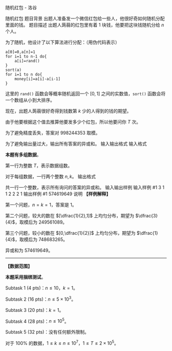 



随机红包 - 洛谷














随机红包
题目背景
出题人准备发一个微信红包给一些人，他很好奇如何随机分配里面的钱。
题目描述
出题人蒟蒻的红包里有着 $1$ 块钱，他要把这块钱随机分给 $n$ 个人。

为了随机，他设计了以下算法进行分配：（用伪代码表示）
```
a[0]=0,a[n]=1
for i=1 to n-1 do{
    a[i]=rand()
}
sort(a)
for i=1 to n do{
    money[i]=a[i]-a[i-1]
}
```
这里的 `rand()` 函数会等概率随机返回一个 $[0,1]$ 之间的实数值，`sort()` 函数会将一个数组从小到大排序。

现在，出题人蒟蒻很好奇得到钱数第 $k$ 少的人得到的钱的期望。

由于他要根据这个值去推算他要发多少个红包，所以他要问你 $T$ 次。

为了避免精度丢失，答案对 $998244353$ 取模。

为了避免输出量过大，输出所有答案的异或和。
输入输出格式
输入格式

**本题有多组数据**。

第一行为整数 $T$，表示数据组数。

对于每组数据，一行两个整数 $n,k$。
输出格式

共一行一个整数，表示所有询问的答案的异或和。
输入输出样例
输入样例 #1
3
1 1
2 2
2 1
输出样例 #1
574619649
说明
**【样例解释】**

第一个问题，$n=k=1$，答案是 $1$。

第二个问题，较大的数在 $[\dfrac{1}{2},1]$ 上均匀分布，期望为 $\dfrac{3}{4}$，取模后为 $249561089$。

第三个问题，较小的数在 $[0,\dfrac{1}{2}]$ 上均匀分布，期望为 $\dfrac{1}{4}$，取模后为 $748683265$。

异或和为 $574619649$。

------

**【数据范围】**

**本题采用捆绑测试**。

$\text{Subtask 1 (4 pts)}$：$n \le 10$，$k=1$。

$\text{Subtask 2 (16 pts)}$：$n \le 5 \times 10^3$。

$\text{Subtask 3 (20 pts)}$：$k=1$。

$\text{Subtask 4 (28 pts)}$：$n \le 10^5$。

$\text{Subtask 5 (32 pts)}$：没有任何额外限制。

对于 $100\%$ 的数据，$1 \le k \le n \le 10^7$，$1 \le T \le 2 \times 10^5$。






